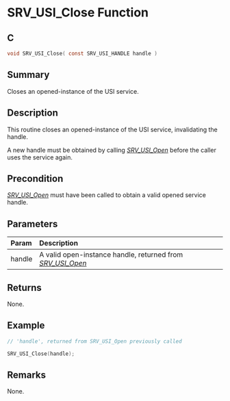 # SRV_USI_Close Function

## C

```c
void SRV_USI_Close( const SRV_USI_HANDLE handle )
```

## Summary

Closes an opened-instance of the USI service.

## Description

This routine closes an opened-instance of the USI service, invalidating the handle.

A new handle must be obtained by calling [*SRV_USI_Open*](GUID-7464B9B1-E30E-4C83-BFF4-C8FBC8AE2B97.html) before the caller uses the service again.

## Precondition

[*SRV_USI_Open*](GUID-7464B9B1-E30E-4C83-BFF4-C8FBC8AE2B97.html) must have been called to obtain a valid opened service handle.

## Parameters

| Param | Description |
|:----- |:----------- |
| handle | A valid open-instance handle, returned from [*SRV_USI_Open*](GUID-7464B9B1-E30E-4C83-BFF4-C8FBC8AE2B97.html) |

## Returns

None.

## Example

```c
// 'handle', returned from SRV_USI_Open previously called

SRV_USI_Close(handle);
```

## Remarks

None.
